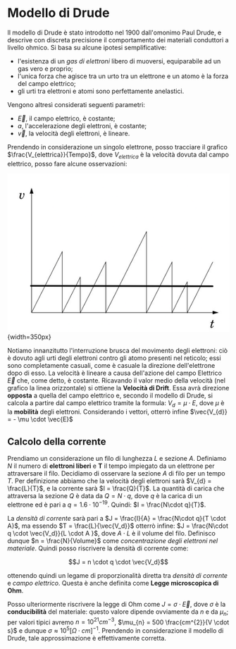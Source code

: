 # Modello di Drude

Il modello di Drude è stato introdotto nel 1900 dall'omonimo Paul Drude, e descrive con discreta precisione il comportamento dei materiali conduttori a livello ohmico. Si basa su alcune ipotesi semplificative:

- l'esistenza di un _gas di elettroni_ libero di muoversi, equiparabile ad un gas vero e proprio;
- l'unica forza che agisce tra un urto tra un elettrone e un atomo è la forza del campo elettrico;
- gli urti tra elettroni e atomi sono perfettamente anelastici.

Vengono altresì considerati seguenti parametri:

- $\vec{E}$, il campo elettrico, è costante;
- $a$, l'accelerazione degli elettroni, è costante;
- $\vec{v}$, la velocità degli elettroni, è lineare.

Prendendo in considerazione un singolo elettrone, posso tracciare il grafico $\frac{V_{elettrica}}{Tempo}$, dove $V_{elettrica}$ è la velocità dovuta dal campo elettrico, posso fare alcune osservazioni:

![Grafico Vecolità-Tempo di un elettrone](../images/01_ModelloDiDrude/graficoVe-t.png){width=350px}

Notiamo innanzitutto l'interruzione brusca del movimento degli elettroni: ciò è dovuto agli urti degli elettroni contro gli atomo presenti nel reticolo; essi sono completamente casuali, come è casuale la direzione dell'elettrone dopo di esso. La velocità è lineare a causa dell'azione del campo Elettrico $\vec{E}$ che, come detto, è costante. Ricavando il valor medio della velocità (nel grafico la linea orizzontale) si ottiene la **Velocità di Drift**. Essa avrà direzione **opposta** a quella del campo elettrico e, secondo il modello di Drude, si calcola a partire dal campo elettrico tramite la formula: $V_{d} = \mu \cdot E$, dove $\mu$ è la **mobilità** degli elettroni. Considerando i vettori, otterrò infine $\vec{V_{d}} = - \mu \cdot \vec{E}$

## Calcolo della corrente

Prendiamo un considerazione un filo di lunghezza $L$ e sezione $A$. Definiamo $N$ il numero di **elettroni liberi** e **T** il tempo impiegato da un elettrone per attraversare il filo. Decidiamo di osservare la sezione $A$ di filo per un tempo $T$. Per definizione abbiamo che la velocità degli elettroni sarà $V_{d} = \frac{L}{T}$, e la corrente sarà $I = \frac{Q}{T}$. La quantità di carica che attraversa la sezione $Q$ è data da $Q = N \cdot q$, dove $q$ è la carica di un elettrone ed è pari a $q = 1.6 \cdot 10 ^{-19}$. Quindi:
$I = \frac{N\cdot q}{T}$.

La _densità di corrente_ sarà pari a $J = \frac{I}{A} = \frac{N\cdot q}{T \cdot A}$, ma essendo $T = \frac{L}{\vec{V_d}}$ otterrò infine:
$J = \frac{N\cdot q \cdot \vec{V_d}}{L \cdot A }$, dove $A\cdot L$ è il volume del filo. Definisco dunque $n = \frac{N}{Volume}$ come _concentrazione degli elettroni nel materiale_. Quindi posso riscrivere la densità di corrente come:

$$J = n \cdot q \cdot \vec{V_d}$$

ottenendo quindi un legame di proporzionalità diretta tra _densità di corrente_ e _campo elettrico_. Questa è anche definita come **Legge microscopica di Ohm**.

Posso ulteriormente riscrivere la legge di Ohm come
$J = \sigma \cdot \vec{E}$, dove $\sigma$ è la **conducibilità** del materiale: questo valore dipende ovviamente da $n$ e da $\mu _{n}$; per valori tipici avremo
$n = 10^{21} cm^{-3}$, $\mu_{n} = 500 \frac{cm^{2}}{V \cdot s}$ e dunque $\sigma \approx 10^{5} [\Omega \cdot cm]^{-1}$. Prendendo in considerazione il modello di Drude, tale approssimazione è effettivamente corretta.
